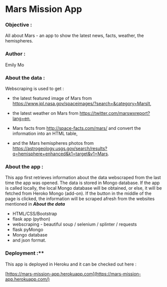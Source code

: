 # Mars Mission App

### **Objective :**

All about Mars - an app to show the latest news, facts, weather, the hemispheres.

 

### **Author :**

Emily Mo

 

### **About the data :**

Webscraping is used to get : 

- the latest featured image of Mars from https://www.jpl.nasa.gov/spaceimages/?search=&category=MarsIt,

- the latest weather on Mars from https://twitter.com/marswxreport?lang=en,

- Mars facts from http://space-facts.com/mars/ and convert the information into an HTML table, 

- and the Mars hemispheres photos from https://astrogeology.usgs.gov/search/results?q=hemisphere+enhanced&k1=target&v1=Mars.

  

### **About the app :**

This app first retrieves information about the data webscraped from the last time the app was opened.  The data is stored in Mongo database.  If the app is called locally, the local Mongo database will be obtained, or else, it will be fetched from Heroko Mongo (add-on).  If the button in the middle of the page is clicked, the information will be scraped afresh from the websites mentioned in ***About the data***

- HTML/CSS/Bootstrap
- flask app (python)
- webscraping - beautiful soup / selenium / splinter / requests
- flask pyMongo 
- Mongo database 
- and json format.  



### Deployment :**

This app is deployed in Heroku and it can be checked out here : 

[https://mars-mission-app.herokuapp.com](https://mars-mission-app.herokuapp.com/)